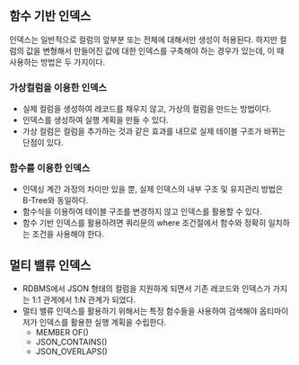 ## 함수 기반 인덱스
인덱스는 일반적으로 컬럼의 앞부분 또는 전체에 대해서만 생성이 허용된다. 하지만 컬럼의 값을 변형해서 만들어진 값에 대한 인덱스를 구축해야 하는 경우가 있는데, 이 때 사용하는 방법은 두 가지이다.

### 가상컬럼을 이용한 인덱스
- 실제 컬럼을 생성하여 레코드를 채우지 않고, 가상의 컬럼을 만드는 방법이다.
- 인덱스를 생성하여 실행 계획을 만들 수 있다.
- 가상 컬럼은 컬럼을 추가하는 것과 같은 효과를 내므로 실제 테이블 구조가 바뀌는 단점이 있다.

### 함수를 이용한 인덱스
- 인덱싱 계간 과정의 차이만 있을 뿐, 실제 인덱스의 내부 구조 및 유지관리 방법은 B-Tree와 동일하다.
- 함수식을 이용하여 테이블 구조를 변경하지 않고 인덱스를 활용할 수 있다.
- 함수 기반 인덱스를 활용하려면 쿼리문의 where 조건절에서 함수와 정확히 일치하는 조건을 사용해야 한다.

## 멀티 밸류 인덱스
- RDBMS에서 JSON 형태의 컬럼을 지원하게 되면서 기존 레코드와 인덱스가 가지는 1:1 관계에서 1:N 관계가 되었다.
- 멀티 밸류 인덱스를 활용하기 위해서는 특정 함수들을 사용하여 검색해야 옵티마이저가 인덱스를 활용한 실행 계획을 수립한다.
    - MEMBER OF()
    - JSON_CONTAINS()
    - JSON_OVERLAPS()